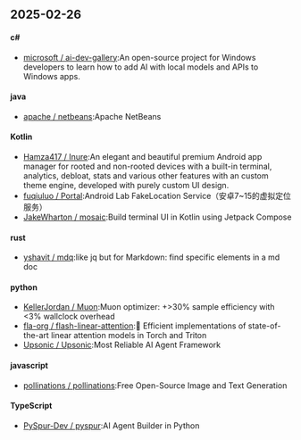 ## 2025-02-26
#### c#
* [microsoft / ai-dev-gallery](https://github.com/microsoft/ai-dev-gallery):An open-source project for Windows developers to learn how to add AI with local models and APIs to Windows apps.
#### java
* [apache / netbeans](https://github.com/apache/netbeans):Apache NetBeans
#### Kotlin
* [Hamza417 / Inure](https://github.com/Hamza417/Inure):An elegant and beautiful premium Android app manager for rooted and non-rooted devices with a built-in terminal, analytics, debloat, stats and various other features with an custom theme engine, developed with purely custom UI design.
* [fuqiuluo / Portal](https://github.com/fuqiuluo/Portal):Android Lab FakeLocation Service（安卓7~15的虚拟定位服务）
* [JakeWharton / mosaic](https://github.com/JakeWharton/mosaic):Build terminal UI in Kotlin using Jetpack Compose
#### rust
* [yshavit / mdq](https://github.com/yshavit/mdq):like jq but for Markdown: find specific elements in a md doc
#### python
* [KellerJordan / Muon](https://github.com/KellerJordan/Muon):Muon optimizer: +>30% sample efficiency with <3% wallclock overhead
* [fla-org / flash-linear-attention](https://github.com/fla-org/flash-linear-attention):🚀 Efficient implementations of state-of-the-art linear attention models in Torch and Triton
* [Upsonic / Upsonic](https://github.com/Upsonic/Upsonic):Most Reliable AI Agent Framework
#### javascript
* [pollinations / pollinations](https://github.com/pollinations/pollinations):Free Open-Source Image and Text Generation
#### TypeScript
* [PySpur-Dev / pyspur](https://github.com/PySpur-Dev/pyspur):AI Agent Builder in Python
